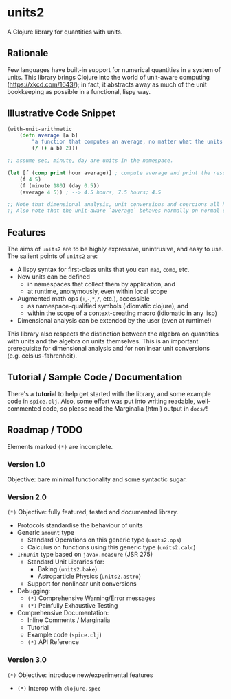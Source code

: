 # units2

A Clojure library for quantities with units.


## Rationale

Few languages have built-in support for numerical quantities in a system of units. This library brings Clojure into the world of unit-aware computing (https://xkcd.com/1643/); in fact, it abstracts away as much of the unit bookkeeping as possible in a functional, lispy way.

## Illustrative Code Snippet

```clojure
(with-unit-arithmetic
    (defn average [a b]
        "a function that computes an average, no matter what the units are"
        (/ (+ a b) 2)))

;; assume sec, minute, day are units in the namespace.

(let [f (comp print hour average)] ; compute average and print the result in units of hours
    (f 4 5)
    (f (minute 180) (day 0.5))
    (average 4 5)) ; --> 4.5 hours, 7.5 hours; 4.5

;; Note that dimensional analysis, unit conversions and coercions all happen automatically.
;; Also note that the unit-aware `average` behaves normally on normal clojure numbers.
```

## Features

The aims of `units2` are to be highly expressive, unintrusive, and easy to use. The salient points of `units2` are:

+ A lispy syntax for first-class units that you can `map`, `comp`, etc.
+ New units can be defined
    + in namespaces that collect them by application, and
    + at runtime, anonymously, even within local scope
+ Augmented math ops (`+`,`-`,`*`,`/`, etc.), accessible
    + as namespace-qualified symbols (idiomatic clojure), and
    + within the scope of a context-creating macro (idiomatic in any lisp)
+ Dimensional analysis can be extended by the user (even at runtime!)

This library also respects the distinction between the algebra on quantities with units and the algebra on units themselves. This is an important prerequisite for dimensional analysis and for nonlinear unit conversions (e.g. celsius-fahrenheit).

## Tutorial / Sample Code / Documentation

There's a **tutorial** to help get started with the library, and some example code in `spice.clj`. Also, some effort was put into writing readable, well-commented code, so please read the Marginalia (html) output in `docs/`!

## Roadmap / TODO

Elements marked `(*)` are incomplete.

### Version 1.0

Objective: bare minimal functionality and some syntactic sugar.

### Version 2.0

`(*)` Objective: fully featured, tested and documented library.

+ Protocols standardise the behaviour of units
+ Generic `amount` type
    + Standard Operations on this generic type (`units2.ops`)
    + Calculus on functions using this generic type (`units2.calc`)
+ `IFnUnit` type based on `javax.measure` (JSR 275)
    + Standard Unit Libraries for:
        + Baking (`units2.bake`)
        + Astroparticle Physics (`units2.astro`)
    + Support for nonlinear unit conversions
+ Debugging:
    + `(*)` Comprehensive Warning/Error messages
    + `(*)` Painfully Exhaustive Testing
+ Comprehensive Documentation:
    + Inline Comments / Marginalia
    + Tutorial
    + Example code (`spice.clj`)
    + `(*)` API Reference

### Version 3.0

`(*)` Objective: introduce new/experimental features

+ `(*)` Interop with `clojure.spec`
